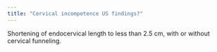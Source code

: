 ```yaml
---
title: "Cervical incompetence US findings?"
---
```

Shortening of endocervical length to less than 2.5 cm, with or without cervical funneling.

